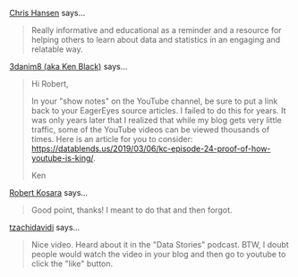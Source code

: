 <a href="http:www.massey.ac.nz" rel="nofollow noopener" target="_blank">Chris Hansen</a> says…
>	Really informative and educational as a reminder and a resource for helping others to learn about data and statistics in an engaging and relatable way.

<a href="http://datablends.us" rel="nofollow noopener" target="_blank">3danim8 (aka Ken Black)</a> says…
>	Hi Robert,
>	
>	In your "show notes" on the YouTube channel, be sure to put a link back to your EagerEyes source articles. I failed to do this for years. It was only years later that I realized that while my blog gets very little traffic, some of the YouTube videos can be viewed thousands of times. Here is an article for you to consider: https://datablends.us/2019/03/06/kc-episode-24-proof-of-how-youtube-is-king/.
>	
>	Ken

<a href="/about" rel="nofollow noopener" target="_blank">Robert Kosara</a> says…
>	Good point, thanks! I meant to do that and then forgot.

<a href="http://tzachidavidi.wordpress.com" rel="nofollow noopener" target="_blank">tzachidavidi</a> says…
>	Nice video.  Heard about it in the "Data Stories" podcast.  BTW, I doubt people would watch the video in your blog and then go to youtube to click the "like" button.
